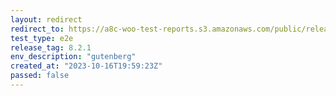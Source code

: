 ```yaml
---
layout: redirect
redirect_to: https://a8c-woo-test-reports.s3.amazonaws.com/public/release/8.2.1/gutenberg/e2e/index.html
test_type: e2e
release_tag: 8.2.1
env_description: "gutenberg"
created_at: "2023-10-16T19:59:23Z"
passed: false
---
```

